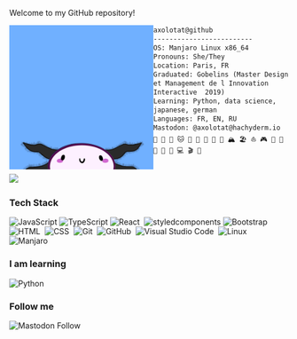 Welcome to my GitHub repository!

<img align="left" src="./img/picture.png" alt="Made with picrew" width="260" />

```
axolotat@github
-------------------------
OS: Manjaro Linux x86_64
Pronouns: She/They
Location: Paris, FR
Graduated: Gobelins (Master Design et Management de l Innovation Interactive  2019)
Learning: Python, data science, japanese, german
Languages: FR, EN, RU
Mastodon: @axolotat@hachyderm.io
🧗 🚶 🚴 🐱 🐇 🍙 🍔 🍕 🧋 🏔️ 🏖️ ⛵ 🎮 🎨 🧩 🎸 🎹 🎻 💻 🎬 📖
```

<br/>

<a href="https://github.com/ryo-ma/github-profile-trophy">
  <img width=800 src="https://github-profile-trophy.vercel.app/?username=axolotat&column=8&theme=monokai&no-frame=true&no-bg=true"/>
</a>

<br/>

### Tech Stack

![JavaScript](https://img.shields.io/badge/-JavaScript-000?&logo=JavaScript)
![TypeScript](https://img.shields.io/badge/-TypeScript-000?&logo=TypeScript)
![React](https://img.shields.io/badge/-React-05122A?style=flat&logo=react)&nbsp;
![styledcomponents](https://img.shields.io/badge/-styledcomponents-000?&logo=styledcomponents)
![Bootstrap](https://img.shields.io/badge/-Bootstrap-05122A?style=flat&logo=bootstrap&logoColor=563D7C)\
![HTML](https://img.shields.io/badge/-HTML-05122A?style=flat&logo=HTML5)&nbsp;
![CSS](https://img.shields.io/badge/-CSS-05122A?style=flat&logo=CSS3&logoColor=1572B6)&nbsp;
![Git](https://img.shields.io/badge/-Git-05122A?style=flat&logo=git)&nbsp;
![GitHub](https://img.shields.io/badge/-GitHub-05122A?style=flat&logo=github)&nbsp;
![Visual Studio Code](https://img.shields.io/badge/-Visual%20Studio%20Code-05122A?style=flat&logo=visual-studio-code&logoColor=007ACC)&nbsp;
![Linux](https://img.shields.io/badge/-Linux-05122A?style=flat&logo=linux)&nbsp;
![Manjaro](https://img.shields.io/badge/-manjaro-05122A?style=flat&logo=Manjaro)&nbsp;

### I am learning</br>

![Python](https://img.shields.io/badge/-Python-05122A?style=flat&logo=python)&nbsp;

### Follow me </br>

![Mastodon Follow](https://img.shields.io/mastodon/follow/110457542163072612?color=green&domain=https%3A%2F%2Fhachyderm.io&label=https%3A%2F%2Fhachyderm.io%2F%40axolotat&logo=mastodon&logoColor=white&style=flat-square)
